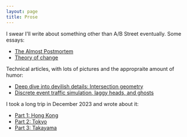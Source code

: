 ```yaml
---
layout: page
title: Prose
---
```


I swear I'll write about something other than A/B Street eventually. Some essays:

- [The Almost Postmortem](https://a-b-street.github.io/docs/project/history/retrospective/index.html)
- [Theory of change](https://a-b-street.github.io/docs/software/ungap_the_map/motivation.html)

Technical articles, with lots of pictures and the appropraite amount of humor:

- [Deep dive into devilish details: Intersection geometry](https://a-b-street.github.io/docs/tech/map/geometry/index.html)
- [Discrete event traffic simulation, laggy heads, and ghosts](https://a-b-street.github.io/docs/tech/trafficsim/discrete_event/index.html)

I took a long trip in December 2023 and wrote about it:

- [Part 1: Hong Kong](dec2023/pt1_hk.md)
- [Part 2: Tokyo](dec2023/pt2_tokyo.md)
- [Part 3: Takayama](dec2023/pt3_takayama.md)

